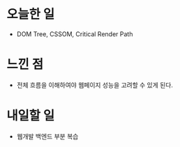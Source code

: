 # 오늘한 일
- DOM Tree, CSSOM, Critical Render Path

# 느낀 점
- 전체 흐름을 이해하여야 웹페이지 성능을 고려할 수 있게 된다.

# 내일할 일
- 웹개발 백엔드 부분 복습
